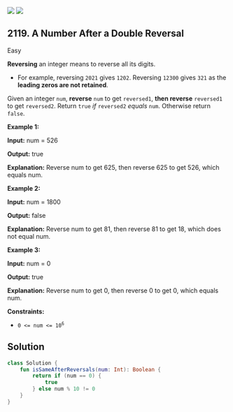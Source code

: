 [![](https://img.shields.io/github/stars/javadev/LeetCode-in-Kotlin?label=Stars&style=flat-square)](https://github.com/javadev/LeetCode-in-Kotlin)
[![](https://img.shields.io/github/forks/javadev/LeetCode-in-Kotlin?label=Fork%20me%20on%20GitHub%20&style=flat-square)](https://github.com/javadev/LeetCode-in-Kotlin/fork)

## 2119\. A Number After a Double Reversal

Easy

**Reversing** an integer means to reverse all its digits.

*   For example, reversing `2021` gives `1202`. Reversing `12300` gives `321` as the **leading zeros are not retained**.

Given an integer `num`, **reverse** `num` to get `reversed1`, **then reverse** `reversed1` to get `reversed2`. Return `true` _if_ `reversed2` _equals_ `num`. Otherwise return `false`.

**Example 1:**

**Input:** num = 526

**Output:** true

**Explanation:** Reverse num to get 625, then reverse 625 to get 526, which equals num.

**Example 2:**

**Input:** num = 1800

**Output:** false

**Explanation:** Reverse num to get 81, then reverse 81 to get 18, which does not equal num.

**Example 3:**

**Input:** num = 0

**Output:** true

**Explanation:** Reverse num to get 0, then reverse 0 to get 0, which equals num.

**Constraints:**

*   <code>0 <= num <= 10<sup>6</sup></code>

## Solution

```kotlin
class Solution {
    fun isSameAfterReversals(num: Int): Boolean {
        return if (num == 0) {
            true
        } else num % 10 != 0
    }
}
```